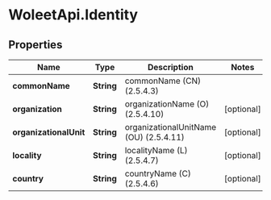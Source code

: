 # WoleetApi.Identity

## Properties
Name | Type | Description | Notes
------------ | ------------- | ------------- | -------------
**commonName** | **String** | commonName (CN) (2.5.4.3) | 
**organization** | **String** | organizationName (O) (2.5.4.10) | [optional] 
**organizationalUnit** | **String** | organizationalUnitName (OU) (2.5.4.11) | [optional] 
**locality** | **String** | localityName (L) (2.5.4.7) | [optional] 
**country** | **String** | countryName (C) (2.5.4.6) | [optional] 


